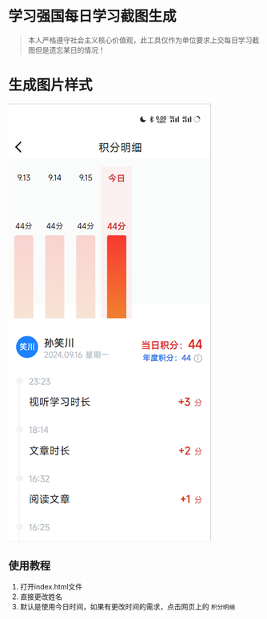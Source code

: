# 学习强国每日学习截图生成

> 本人严格遵守社会主义核心价值观，此工具仅作为单位要求上交每日学习截图但是遗忘某日的情况！

# 生成图片样式

![1](readme\1.png)

## 使用教程

1. 打开index.html文件
2. 直接更改姓名
3. 默认是使用今日时间，如果有更改时间的需求，点击网页上的 `积分明细`